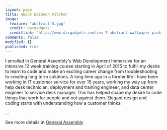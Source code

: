 ```yaml
---
layout: page
title: About Daimeon Pilcher
image: 
  feature: "abstract-5.jpg"
  credit: dargadgetz
  creditlink: "http://www.dargadgetz.com/ios-7-abstract-wallpaper-pack-for-iphone-5-and-ipod-touch-retina/"
comments: false
modified: {}
published: true
---
```


I enrolled in General Assembly's Web Development Immersive for an intensive 12 week training course starting in April of 2015 to fulfill my desire to learn to code and make an exciting career change from troubleshooting to creating long term solutions. A long time ago in a former life I have been working in IT customer service for over 15 years, working my way up from help desk technician, deployment and training engineer, and data center engineer to service desk manager. This has helped shape my desire to code things that work for people and not against them. Elegant design and coding starts with understanding how a customer thinks.

...

See more details at [General Assembly](https://profiles.generalassemb.ly/profiles/daimeonpilcher)
